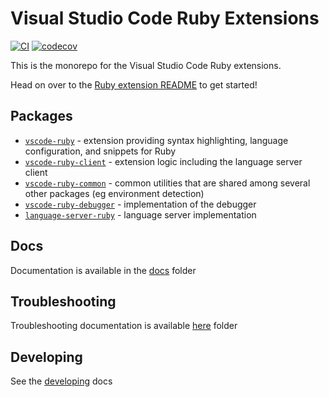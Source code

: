 # Visual Studio Code Ruby Extensions

[![CI](https://img.shields.io/github/workflow/status/rubyide/vscode-ruby/CI.svg?logo=github)](https://github.com/rubyide/vscode-ruby/actions?query=workflow%3ACI)
[![codecov](https://codecov.io/gh/rubyide/vscode-ruby/branch/main/graph/badge.svg)](https://codecov.io/gh/rubyide/vscode-ruby)

This is the monorepo for the Visual Studio Code Ruby extensions.

Head on over to the [Ruby extension README](https://github.com/rubyide/vscode-ruby/blob/main/packages/vscode-ruby-client/README.md) to get started!

## Packages

- [`vscode-ruby`](https://github.com/rubyide/vscode-ruby/blob/main/packages/vscode-ruby) - extension providing syntax highlighting, language configuration, and snippets for Ruby
- [`vscode-ruby-client`](https://github.com/rubyide/vscode-ruby/blob/main/packages/vscode-ruby-client) - extension logic including the language server client
- [`vscode-ruby-common`](https://github.com/rubyide/vscode-ruby/blob/main/packages/vscode-ruby-common) - common utilities that are shared among several other packages (eg environment detection)
- [`vscode-ruby-debugger`](https://github.com/rubyide/vscode-ruby/blob/main/packages/vscode-ruby-debugger) - implementation of the debugger
- [`language-server-ruby`](https://github.com/rubyide/vscode-ruby/blob/main/packages/language-server-ruby) - language server implementation
  <!-- - [`ruby-debug-ide-protocol`](https://github.com/rubyide/vscode-ruby/blob/main/packages/ruby-debug-ide-protocol) - implementation of the [ruby-debug-ide protocol](https://github.com/ruby-debug/ruby-debug-ide/blob/main/protocol-spec.md)r -->

## Docs

Documentation is available in the [docs](https://github.com/rubyide/vscode-ruby/tree/main/docs) folder

## Troubleshooting

Troubleshooting documentation is available [here](https://github.com/rubyide/vscode-ruby/tree/main/docs/troubleshooting.md) folder

## Developing

See the [developing](https://github.com/rubyide/vscode-ruby/blob/main/docs/developing.md) docs
